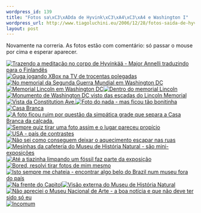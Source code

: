```yaml
--- 
wordpress_id: 139
title: "Fotos sa\xC3\xADda de Hyvink\xC3\xA4\xC3\xA4 e Washington I"
wordpress_url: http://www.tiagoluchini.eu/2006/12/28/fotos-saida-de-hyvinkaa-e-washington-i/
layout: post
---
```

Novamente na correria. As fotos estão com comentário: só passar o mouse por cima e esperar aparecer.

<a title="Trazendo a meditação no corpo de Hyvinkää - Major Annelli traduzindo para o Finlandês" class="imagelink" href="http://www.tiagoluchini.eu/wp-content/uploads/2006/12/dsc01610-small.JPG"><img alt="Trazendo a meditação no corpo de Hyvinkää - Major Annelli traduzindo para o Finlandês" id="image118" src="http://www.tiagoluchini.eu/wp-content/uploads/2006/12/dsc01610-small.thumbnail.JPG" /></a><a title="Guga jogando XBox na TV de trocentas polegadas" class="imagelink" href="http://www.tiagoluchini.eu/wp-content/uploads/2006/12/dsc01649-small.JPG"><img alt="Guga jogando XBox na TV de trocentas polegadas" id="image119" src="http://www.tiagoluchini.eu/wp-content/uploads/2006/12/dsc01649-small.thumbnail.JPG" /></a><a title="No memorial da Segunda Guerra Mundial em Washington DC" class="imagelink" href="http://www.tiagoluchini.eu/wp-content/uploads/2006/12/dsc01675-small.JPG"><img alt="No memorial da Segunda Guerra Mundial em Washington DC" id="image120" src="http://www.tiagoluchini.eu/wp-content/uploads/2006/12/dsc01675-small.thumbnail.JPG" /></a><a title="Memorial Lincoln em Washington DC" class="imagelink" href="http://www.tiagoluchini.eu/wp-content/uploads/2006/12/dsc01682-small.JPG"><img alt="Memorial Lincoln em Washington DC" id="image121" src="http://www.tiagoluchini.eu/wp-content/uploads/2006/12/dsc01682-small.thumbnail.JPG" /></a><a title="Dentro do memorial Lincoln" class="imagelink" href="http://www.tiagoluchini.eu/wp-content/uploads/2006/12/dsc01689-small.JPG"><img alt="Dentro do memorial Lincoln" id="image122" src="http://www.tiagoluchini.eu/wp-content/uploads/2006/12/dsc01689-small.thumbnail.JPG" /></a><a title="Monumento de Washington DC visto das escadas do Lincoln Memorial" class="imagelink" href="http://www.tiagoluchini.eu/wp-content/uploads/2006/12/dsc01690-small.JPG"><img alt="Monumento de Washington DC visto das escadas do Lincoln Memorial" id="image123" src="http://www.tiagoluchini.eu/wp-content/uploads/2006/12/dsc01690-small.thumbnail.JPG" /></a><a title="Vista da Constitution Ave." class="imagelink" href="http://www.tiagoluchini.eu/wp-content/uploads/2006/12/dsc01692-small.JPG"><img alt="Vista da Constitution Ave." id="image124" src="http://www.tiagoluchini.eu/wp-content/uploads/2006/12/dsc01692-small.thumbnail.JPG" /></a><a title="Foto do nada - mas ficou tão bonitinha" class="imagelink" href="http://www.tiagoluchini.eu/wp-content/uploads/2006/12/dsc01693-small.JPG"><img alt="Foto do nada - mas ficou tão bonitinha" id="image125" src="http://www.tiagoluchini.eu/wp-content/uploads/2006/12/dsc01693-small.thumbnail.JPG" /></a><a title="Casa Branca" class="imagelink" href="http://www.tiagoluchini.eu/wp-content/uploads/2006/12/dsc01697-small.JPG"><img alt="Casa Branca" id="image126" src="http://www.tiagoluchini.eu/wp-content/uploads/2006/12/dsc01697-small.thumbnail.JPG" /></a><a title="A foto ficou ruim por questão da simpática grade que separa a Casa Branca da calçada." class="imagelink" href="http://www.tiagoluchini.eu/wp-content/uploads/2006/12/dsc01701-small.JPG"><img alt="A foto ficou ruim por questão da simpática grade que separa a Casa Branca da calçada." id="image127" src="http://www.tiagoluchini.eu/wp-content/uploads/2006/12/dsc01701-small.thumbnail.JPG" /></a><a title="Sempre quiz tirar uma foto assim e o lugar pareceu propício" class="imagelink" href="http://www.tiagoluchini.eu/wp-content/uploads/2006/12/dsc01703-small.JPG"><img alt="Sempre quiz tirar uma foto assim e o lugar pareceu propício" id="image128" src="http://www.tiagoluchini.eu/wp-content/uploads/2006/12/dsc01703-small.thumbnail.JPG" /></a><a title="USA - país de contrastes" class="imagelink" href="http://www.tiagoluchini.eu/wp-content/uploads/2006/12/dsc01705-small.JPG"><img alt="USA - país de contrastes" id="image129" src="http://www.tiagoluchini.eu/wp-content/uploads/2006/12/dsc01705-small.thumbnail.JPG" /></a><a title="Não sei como conseguem deixar o aquecimento escapar nas ruas" class="imagelink" href="http://www.tiagoluchini.eu/wp-content/uploads/2006/12/dsc01706-small.JPG"><img alt="Não sei como conseguem deixar o aquecimento escapar nas ruas" id="image130" src="http://www.tiagoluchini.eu/wp-content/uploads/2006/12/dsc01706-small.thumbnail.JPG" /></a><a title="Mesinhas da cafeteria do Museu de História Natural - são mini-exposições" class="imagelink" href="http://www.tiagoluchini.eu/wp-content/uploads/2006/12/dsc01709-small.JPG"><img alt="Mesinhas da cafeteria do Museu de História Natural - são mini-exposições" id="image131" src="http://www.tiagoluchini.eu/wp-content/uploads/2006/12/dsc01709-small.thumbnail.JPG" /></a><a title="Até a tiazinha limpando um fóssil faz parte da exposição" class="imagelink" href="http://www.tiagoluchini.eu/wp-content/uploads/2006/12/dsc01714-small.JPG"><img alt="Até a tiazinha limpando um fóssil faz parte da exposição" id="image132" src="http://www.tiagoluchini.eu/wp-content/uploads/2006/12/dsc01714-small.thumbnail.JPG" /></a><a title="Bored, resolvi tirar fotos de mim mesmo" class="imagelink" href="http://www.tiagoluchini.eu/wp-content/uploads/2006/12/dsc01724-small.JPG"><img alt="Bored, resolvi tirar fotos de mim mesmo" id="image133" src="http://www.tiagoluchini.eu/wp-content/uploads/2006/12/dsc01724-small.thumbnail.JPG" /></a><a title="Isto sempre me chateia - encontrar algo belo do Brazil num museu fora do país" class="imagelink" href="http://www.tiagoluchini.eu/wp-content/uploads/2006/12/dsc01734-small.JPG"><img alt="Isto sempre me chateia - encontrar algo belo do Brazil num museu fora do país" id="image134" src="http://www.tiagoluchini.eu/wp-content/uploads/2006/12/dsc01734-small.thumbnail.JPG" /></a><a title="Na frente do Capitol" class="imagelink" href="http://www.tiagoluchini.eu/wp-content/uploads/2006/12/dsc01747-small.JPG"><img alt="Na frente do Capitol" id="image135" src="http://www.tiagoluchini.eu/wp-content/uploads/2006/12/dsc01747-small.thumbnail.JPG" /></a><a title="Visão externa do Museu de História Natural" class="imagelink" href="http://www.tiagoluchini.eu/wp-content/uploads/2006/12/dsc01744-small.JPG"><img alt="Visão externa do Museu de História Natural" id="image136" src="http://www.tiagoluchini.eu/wp-content/uploads/2006/12/dsc01744-small.thumbnail.JPG" /></a><a title="Não apreciei o Museu Nacional de Arte - a boa notícia e que não deve ter sido só eu" class="imagelink" href="http://www.tiagoluchini.eu/wp-content/uploads/2006/12/dsc01755-small.JPG"><img alt="Não apreciei o Museu Nacional de Arte - a boa notícia e que não deve ter sido só eu" id="image137" src="http://www.tiagoluchini.eu/wp-content/uploads/2006/12/dsc01755-small.thumbnail.JPG" /></a><a title="Incomum" class="imagelink" href="http://www.tiagoluchini.eu/wp-content/uploads/2006/12/dsc01757-small.JPG"><img alt="Incomum" id="image138" src="http://www.tiagoluchini.eu/wp-content/uploads/2006/12/dsc01757-small.thumbnail.JPG" /></a>

